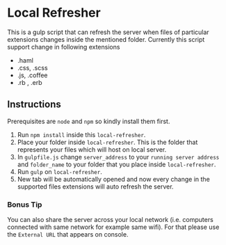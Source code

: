 # Local Refresher
This is a gulp script that can refresh the server when files of particular extensions changes inside the mentioned folder. Currently this script support change in following extensions
* .haml
* .css, .scss
* .js, .coffee
* .rb , .erb

## Instructions
Prerequisites are `node` and `npm` so kindly install them first.

1. Run `npm install` inside this `local-refresher`.
2. Place your folder inside `local-refresher`. This is the folder that represents your files which will host on local server.
3. In `gulpfile.js` change `server_address` to your `running server address` and `folder_name` to your folder that you place inside `local-refresher`.
4. Run `gulp` on `local-refresher`.
5. New tab will be automatically opened and now every change in the supported files extensions will auto refresh the server.

### Bonus Tip
You can also share the server across your local network (i.e. computers connected with same network for example same wifi). For that please use the `External URL` that appears on console.
